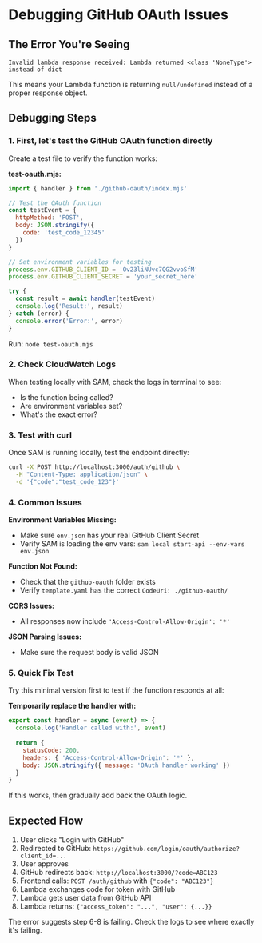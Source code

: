 # Debugging GitHub OAuth Issues

## The Error You're Seeing

```
Invalid lambda response received: Lambda returned <class 'NoneType'> instead of dict
```

This means your Lambda function is returning `null/undefined` instead of a proper response object.

## Debugging Steps

### 1. First, let's test the GitHub OAuth function directly

Create a test file to verify the function works:

**test-oauth.mjs:**
```javascript
import { handler } from './github-oauth/index.mjs'

// Test the OAuth function
const testEvent = {
  httpMethod: 'POST',
  body: JSON.stringify({
    code: 'test_code_12345'
  })
}

// Set environment variables for testing
process.env.GITHUB_CLIENT_ID = 'Ov23liNUvc7QG2vvoSfM'
process.env.GITHUB_CLIENT_SECRET = 'your_secret_here'

try {
  const result = await handler(testEvent)
  console.log('Result:', result)
} catch (error) {
  console.error('Error:', error)
}
```

Run: `node test-oauth.mjs`

### 2. Check CloudWatch Logs

When testing locally with SAM, check the logs in terminal to see:
- Is the function being called?
- Are environment variables set?
- What's the exact error?

### 3. Test with curl

Once SAM is running locally, test the endpoint directly:

```bash
curl -X POST http://localhost:3000/auth/github \
  -H "Content-Type: application/json" \
  -d '{"code":"test_code_123"}'
```

### 4. Common Issues

**Environment Variables Missing:**
- Make sure `env.json` has your real GitHub Client Secret
- Verify SAM is loading the env vars: `sam local start-api --env-vars env.json`

**Function Not Found:**
- Check that the `github-oauth` folder exists
- Verify `template.yaml` has the correct `CodeUri: ./github-oauth/`

**CORS Issues:**
- All responses now include `'Access-Control-Allow-Origin': '*'`

**JSON Parsing Issues:**
- Make sure the request body is valid JSON

### 5. Quick Fix Test

Try this minimal version first to test if the function responds at all:

**Temporarily replace the handler with:**
```javascript
export const handler = async (event) => {
  console.log('Handler called with:', event)
  
  return {
    statusCode: 200,
    headers: { 'Access-Control-Allow-Origin': '*' },
    body: JSON.stringify({ message: 'OAuth handler working' })
  }
}
```

If this works, then gradually add back the OAuth logic.

## Expected Flow

1. User clicks "Login with GitHub"
2. Redirected to GitHub: `https://github.com/login/oauth/authorize?client_id=...`
3. User approves
4. GitHub redirects back: `http://localhost:3000/?code=ABC123`
5. Frontend calls: `POST /auth/github` with `{"code": "ABC123"}`
6. Lambda exchanges code for token with GitHub
7. Lambda gets user data from GitHub API
8. Lambda returns: `{"access_token": "...", "user": {...}}`

The error suggests step 6-8 is failing. Check the logs to see where exactly it's failing.
